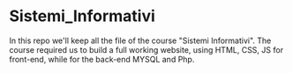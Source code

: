 # Sistemi_Informativi
In this repo we'll keep all the file of the course "Sistemi Informativi".
The course required us to build a full working website, using HTML, CSS, JS for front-end, while for the back-end MYSQL and Php.
